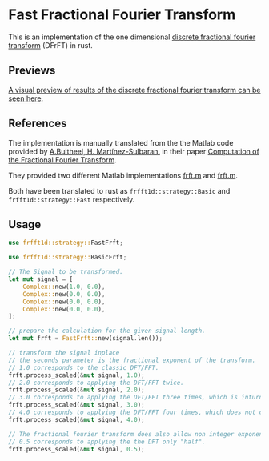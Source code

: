 # Fast Fractional Fourier Transform

This is an implementation of the one dimensional [discrete fractional fourier transform](https://repository.bilkent.edu.tr/server/api/core/bitstreams/5f5ca861-77e1-4a2d-b657-623edb8aafc0/content) (DFrFT) in rust.

## Previews

[A visual preview of results of the discrete fractional fourier transform can be seen here](https://static.laszlokorte.de/frft-cube/).

## References

The implementation is manually translated from the the Matlab code provided by [A.Bultheel, H. Martínez-Sulbaran.](https://nalag.cs.kuleuven.be/research/software/FRFT/) in their paper [Computation of the Fractional Fourier Transform](https://nalag.cs.kuleuven.be/papers/ade/frftcomp/).

They provided two different Matlab implementations [frft.m](https://nalag.cs.kuleuven.be/research/software/FRFT/frft.m) and [frft.m](https://nalag.cs.kuleuven.be/research/software/FRFT/frft2.m).

Both have been translated to rust as `frfft1d::strategy::Basic` and `frfft1d::strategy::Fast` respectively.

## Usage

```rust
use frfft1d::strategy::FastFrft;

use frfft1d::strategy::BasicFrft;

// The Signal to be transformed.
let mut signal = [
    Complex::new(1.0, 0.0),
    Complex::new(0.0, 0.0),
    Complex::new(0.0, 0.0),
    Complex::new(0.0, 0.0),
];

// prepare the calculation for the given signal length.
let mut frft = FastFrft::new(signal.len());

// transform the signal inplace
// the seconds parameter is the fractional exponent of the transform.
// 1.0 corresponds to the classic DFT/FFT.
frft.process_scaled(&mut signal, 1.0);
// 2.0 corresponds to applying the DFT/FFT twice.
frft.process_scaled(&mut signal, 2.0);
// 3.0 corresponds to applying the DFT/FFT three times, which is inturn the same as applying the inverse DFT (iDFT)
frft.process_scaled(&mut signal, 3.0);
// 4.0 corresponds to applying the DFT/FFT four times, which does not change the signal at all.
frft.process_scaled(&mut signal, 4.0);

// The fractional fourier transform does also allow non integer exponents.
// 0.5 corresponds to applying the the DFT only "half".
frft.process_scaled(&mut signal, 0.5);
```
